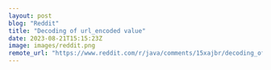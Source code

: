 ```yaml
---
layout: post
blog: "Reddit"
title: "Decoding of url_encoded value"
date: 2023-08-21T15:15:23Z
image: images/reddit.png
remote_url: "https://www.reddit.com/r/java/comments/15xajbr/decoding_of_url_encoded_value/"
---
```

